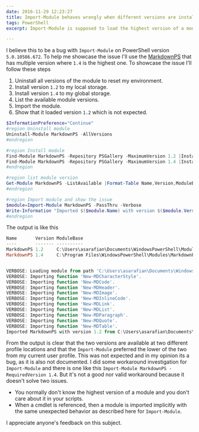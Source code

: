 ```yaml
---
date: 2016-11-29 12:23:27
title: Import-Module behaves wrongly when different versions are installed to different scopes
tags: PowerShell
excerpt: Import-Module is supposed to load the highest version of a module. But when there are different versions installed in local and global profile it seems to always prefer the local one even when the version is not the highest.

---
```




I believe this to be a bug with `Import-Module` on PowerShell version `5.0.10586.672`.
To help me showcase the issue I'll use the [MarkdownPS](https://www.powershellgallery.com/packages/MarkdownPS/) that has multiple version where `1.4` is the highest one.
To showcase the issue I'll follow these steps

1. Uninstall all versions of the module to reset my environment.
1. Install version `1.2` to my local storage.
1. Install version `1.4` to my global storage.
1. List the available module versions.
1. Import the module.
1. Show that it loaded version `1.2` which is not expected.

```powershell
$InformationPreference="Continue"
#region Uninstall module
Uninstall-Module MarkdownPS -AllVersions
#endregion

#region Install module
Find-Module MarkdownPS -Repository PSGallery -MaximumVersion 1.2 |Install-Module -Scope CurrentUser -Force
Find-Module MarkdownPS -Repository PSGallery -MaximumVersion 1.4 |Install-Module -Scope AllUsers -Force
#endregion

#region list module version
Get-Module MarkdownPS -ListAvailable |Format-Table Name,Version,ModuleBase
#endregion

#region Import module and show the issue
$module=Import-Module MarkdownPS -PassThru -Verbose
Write-Information "Imported $($module.Name) with version $($module.Version) from $($module.ModuleBase)"
#endregion

```

The output is like this

```powershell
Name       Version ModuleBase                                                           
----       ------- ----------                                                           
MarkdownPS 1.2     C:\Users\asarafian\Documents\WindowsPowerShell\Modules\MarkdownPS\1.2
MarkdownPS 1.4     C:\Program Files\WindowsPowerShell\Modules\MarkdownPS\1.4            


VERBOSE: Loading module from path 'C:\Users\asarafian\Documents\WindowsPowerShell\Modules\MarkdownPS\1.2\MarkdownPS.psd1'.
VERBOSE: Importing function 'New-MDCharacterStyle'.
VERBOSE: Importing function 'New-MDCode'.
VERBOSE: Importing function 'New-MDHeader'.
VERBOSE: Importing function 'New-MDImage'.
VERBOSE: Importing function 'New-MDInlineCode'.
VERBOSE: Importing function 'New-MDLink'.
VERBOSE: Importing function 'New-MDList'.
VERBOSE: Importing function 'New-MDParagraph'.
VERBOSE: Importing function 'New-MDQuote'.
VERBOSE: Importing function 'New-MDTable'.
Imported MarkdownPS with version 1.2 from C:\Users\asarafian\Documents\WindowsPowerShell\Modules\MarkdownPS\1.2
```

From the output is clear that the two versions are available at two different profile locations and that the `Import-Module` preferred the lower of the two from my current user profile. 
This was not expected and in my opinion its a bug, as it is also not documented. 
I did some workaround investigation for `Import-Module` and there is one like this `Import-Module MarkdownPS -RequiredVersion 1.4`. 
But it's not a good nor valid workaround because it doesn't solve two issues.

- You normally don't know the highest version of a module and you don't care about it in your scripts.
- When a cmdlet is referenced, then a module is imported implicitly with the same unexpected behavior as described here for `Import-Module`.

I appreciate anyone's feedback on this subject.
